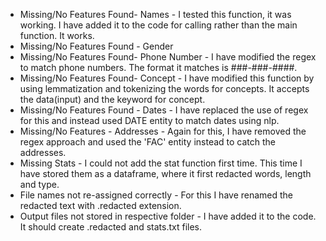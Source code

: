* Missing/No Features Found- Names - I tested this function, it was working. I have added it to the code for calling rather than the main function. It works.
* Missing/No Features Found - Gender
* Missing/No Features Found- Phone Number - I have modified the regex to match phone numbers. The format it matches is ###-###-####.
* Missing/No Features  Found- Concept - I have modified this function by using lemmatization and tokenizing the words for concepts. It accepts the data(input) and the keyword for concept.
* Missing/No Features Found - Dates - I have replaced the use of regex for this and instead used DATE entity to match dates using nlp.
* Missing/No Features - Addresses - Again for this, I have removed the regex approach and used the 'FAC' entity instead to catch the addresses.
* Missing Stats - I could not add the stat function first time. This time I have stored them as a dataframe, where it first redacted words, length and type.
* File names not re-assigned correctly - For this I have renamed the redacted text with .redacted extension.
* Output files not stored in respective folder - I have added it to the code. It should create .redacted and stats.txt files.
